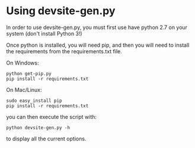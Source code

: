 # Using devsite-gen.py

In order to use devsite-gen.py, you must first use have python 2.7 on your system (don't install Python 3!)

Once python is installed, you will need pip, and then you will need to install the requirements from the requirements.txt file.

On Windows:

```
python get-pip.py
pip install -r requirements.txt
```

On Mac/Linux:

```
sudo easy_install pip
pip install -r requirements.txt
```

you can then execute the script with:

```
python devsite-gen.py -h
```

to display all the current options.
